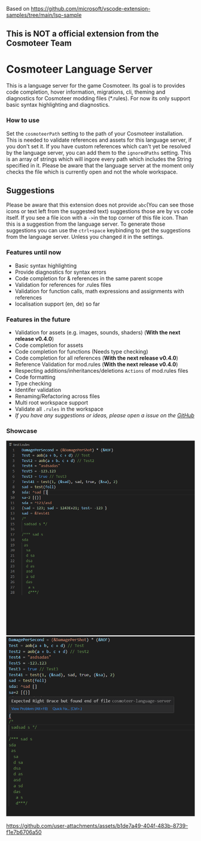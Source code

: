 Based on https://github.com/microsoft/vscode-extension-samples/tree/main/lsp-sample

## This is NOT a official extension from the Cosmoteer Team

# Cosmoteer Language Server

This is a language server for the game Cosmoteer. Its goal is to provides code completion, hover information, migrations, cli, theming and diagnostics for Cosmoteer modding files (\*.rules).
For now its only support basic syntax highlighting and diagnostics.

### How to use
Set the `cosmoteerPath` setting to the path of your Cosmoteer installation. This is needed to validate references and assets for this language server, if you don't set it.
If you have custom references which can't yet be resolved by the language server, you can add them to the `ignoredPaths` setting. This is an array of strings which will ingore every path which includes the String specified in it.
Please be aware that the language server at the moment only checks the file which is currently open and not the whole workspace.

## Suggestions
Please be aware that this extension does not provide `abc`(You can see those icons or text left from the suggested text) suggestions those are by vs code itself. If you see a file icon with a `->`in the top corner of this file icon. Than this is a suggestion from the language server.
To generate those suggestions you can use the `ctrl+space` keybinding to get the suggestions from the language server. Unless you changed it in the settings.

### Features until now

-   Basic syntax highlighting
-   Provide diagnostics for syntax errors
-   Code completion for & references in the same parent scope
-   Validation for references for .rules files
-   Validation for function calls, math expressions and assignments with references
-   localisation support (en, de) so far

### Features in the future
-  Validation for assets (e.g. images, sounds, shaders) (**With the next release v0.4.0**)
-  Code completion for assets
-  Code completion for functions (Needs type checking)
-  Code completion for all references (**With the next release v0.4.0**)
-  Reference Validation for mod.rules (**With the next release v0.4.0**)
-  Respecting additions/inheritances/deletions `Actions` of mod.rules files
-  Code formatting
-  Type checking
-  Identifer validation
-  Renaming/Refactoring across files
-  Multi root workspace support
-  Validate all `.rules` in the workspace
- *If you have any suggestions or ideas, please open a issue on the [GitHub](https://github.com/Cosmoteer-Modding-Tools/cosmoteer-lsp/issues)*

### Showcase
![Basic Syntax Highlighting Example Image](https://github.com/Cosmoteer-Modding-Tools/cosmoteer-lsp/blob/master/showcase/syntax_highlighting.png?raw=true)
![Diagnostics for syntax errors Example Image](https://github.com/Cosmoteer-Modding-Tools/cosmoteer-lsp/blob/master/showcase/diagnostics.png?raw=true)

https://github.com/user-attachments/assets/b1de7a49-404f-483b-8739-f1e7b6706a50

